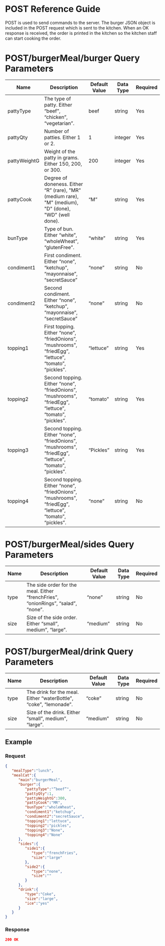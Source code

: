 # POST Reference Guide
POST is used to send commands to the server. The burger JSON object is included in the POST request which is sent to the kitchen. When an OK response is received, the order is printed in the kitchen so the kitchen staff can start cooking the order. 

# POST/burgerMeal/burger Query Parameters

| Name | Description | Default Value | Data Type | Required |
| --- | --- | --- | --- | --- |
| pattyType | The type of patty. Either “beef”, “chicken”, “vegetarian”. | beef | string | Yes |
| pattyQty | Number of patties. Either 1 or 2.  | 1 | integer | Yes |
| pattyWeightG | Weight of the patty in grams. Either 150, 200, or 300.  | 200 | integer | Yes |
| pattyCook | Degree of doneness. Either “R” (rare), "MR" (medium rare), "M" (medium), "D" (done), "WD" (well done). | “M” | string | Yes |
| bunType | Type of bun. Either “white”, “wholeWheat”, “glutenFree”. | “white” | string | Yes |
| condiment1 | First condiment. Either “none”, “ketchup”, “mayonnaise”, “secretSauce” | “none” | string | No |
| condiment2 | Second condiment. Either “none”, “ketchup”, “mayonnaise”, “secretSauce” | “none” | string | No |
| topping1 | First topping. Either “none”, “friedOnions”, “mushrooms”, “friedEgg”, “lettuce”, “tomato”, “pickles”. | “lettuce” | string | Yes |
| topping2 | Second topping. Either “none”, “friedOnions”, “mushrooms”, “friedEgg”, “lettuce”, “tomato”, “pickles”. | “tomato” | string | Yes |
| topping3 | Second topping. Either “none”, “friedOnions”, “mushrooms”, “friedEgg”, “lettuce”, “tomato”, “pickles”. | “Pickles” | string | Yes |
| topping4 | Second topping. Either “none”, “friedOnions”, “mushrooms”, “friedEgg”, “lettuce”, “tomato”, “pickles”. | “none” | string | No |

# POST/burgerMeal/sides Query Parameters

| Name | Description | Default Value | Data Type | Required |
| --- | --- | --- | --- | --- |
| type | The side order for the meal. Either “frenchFries”, “onionRings”, “salad”, “none”. | “none” | string | No |
| size | Size of the side order. Either “small”, medium”, “large”.  | “medium” | string | No |

# POST/burgerMeal/drink Query Parameters

| Name | Description | Default Value | Data Type | Required |
| --- | --- | --- | --- | --- |
| type | The drink for the meal. Either “waterBottle”, “coke”, “lemonade”. | “coke” | string | No |
| size | Size of the drink. Either “small”, medium”, “large”.  | “medium” | string | No |

## Example

### Request

```json
{
   "mealType":"lunch",
   "mealCat":{
      "main":"burgerMeal",
      "burger":{
         "pattyType":"”beef”",
         "pattyQty":1,
         "pattyWeightG":300,
         "pattyCook":"MR",
         "bunType":"wholeWheat",
         "condiment1":"ketchup",
         "condiment2":"secretSauce",
         "topping1":"lettuce",
         "topping2":"pickles",
         "topping3":"None",
         "topping4":"None"
      },
      "sides":{
         "side1":{
            "type":"frenchFries",
            "size":"large"
         },
         "side2":{
            "type":"none",
            "size":""
         }
      },
      "drink":{
         "type":"Coke",
         "size":"large",
         "ice":"yes"
      }
   }
}
```

### Response

```json
200 OK
```
